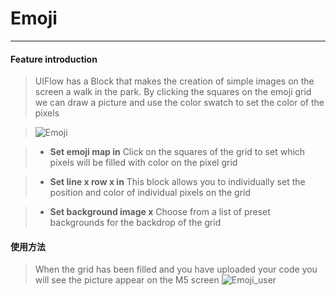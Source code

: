 # Emoji
__________________________

#### Feature introduction

>UIFlow has a Block that makes the creation of simple images on the screen a walk in the park. By clicking the squares on the emoji grid we can draw a picture and use the color swatch to set the color of the pixels

>![Emoji](/image/Display/Emoji.jpg)

>* __Set emoji map in__
>Click on the squares of the grid to set which pixels will be filled with color on the pixel grid

>* __Set line x row x in__
>This block allows you to individually set the position and color of individual pixels on the grid

>* __Set background image x__
>Choose from a list of preset backgrounds for the backdrop of the grid

#### 使用方法

>When the grid has been filled and you have uploaded your code you will see the picture appear on the M5 screen
>![Emoji_user](/image/Display/Emoji_user.gif)